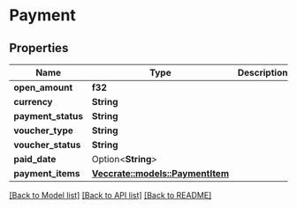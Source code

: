 # Payment

## Properties

Name | Type | Description | Notes
------------ | ------------- | ------------- | -------------
**open_amount** | **f32** |  | 
**currency** | **String** |  | 
**payment_status** | **String** |  | 
**voucher_type** | **String** |  | 
**voucher_status** | **String** |  | 
**paid_date** | Option<**String**> |  | [optional]
**payment_items** | [**Vec<crate::models::PaymentItem>**](PaymentItem.md) |  | 

[[Back to Model list]](../README.md#documentation-for-models) [[Back to API list]](../README.md#documentation-for-api-endpoints) [[Back to README]](../README.md)



